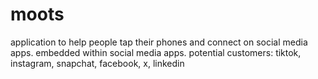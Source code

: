 # moots

application to help people tap their phones and connect on social media apps. 
embedded within social media apps.
potential customers: tiktok, instagram, snapchat, facebook, x, linkedin